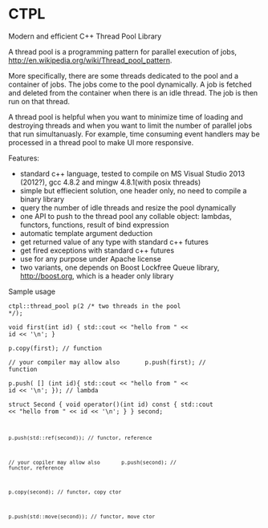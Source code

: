 CTPL
====

Modern and efficient C++ Thread Pool Library


A thread pool is a programming pattern for parallel execution of jobs, http://en.wikipedia.org/wiki/Thread_pool_pattern.

More specifically, there are some threads dedicated to the pool and a container of jobs. The jobs come to the pool dynamically. A job is fetched and deleted from the container when there is an idle thread. The job is then run on that thread.

A thread pool is helpful when you want to minimize time of loading and destroying threads and when you want to limit the number of parallel jobs that run simultanuasly. For example, time consuming event handlers may be processed in a thread pool to make UI more responsive.

Features:
- standard c++ language, tested to compile on MS Visual Studio 2013 (2012?), gcc 4.8.2 and mingw 4.8.1(with posix threads)
- simple but effiecient solution, one header only, no need to compile a binary library
- query the number of idle threads and resize the pool dynamically
- one API to push to the thread pool any collable object: lambdas, functors, functions, result of bind expression
- automatic template argument deduction
- get returned value of any type with standard c++ futures
- get fired exceptions with standard c++ futures
- use for any purpose under Apache license
- two variants, one depends on Boost Lockfree Queue library, http://boost.org, which is a header only library


Sample usage

<code>ctpl::thread_pool p(2 /* two threads in the pool */);</code>

<code>void first(int id) {
    std::cout << "hello from " << id << '\n';
}</code>

<code>p.copy(first);  // function</code>

<code>// your compiler may allow also &#160;&#160;&#160;&#160;&#160; p.push(first);  // function</code>

<code>p.push( &#91;&#93; (int id){
  std::cout << "hello from " << id << '\n';
});  // lambda</code>

<code>struct Second {
    void operator()(int id) const {
        std::cout << "hello from " << id << '\n';
    }
} second;

<code>p.push(std::ref(second));  // functor, reference</code>

<code>// your copiler may allow also &#160;&#160;&#160;&#160;&#160; p.push(second);  // functor, reference</code>

<code>p.copy(second);  // functor, copy ctor</code>

<code>p.push(std::move(second));  // functor, move ctor</code>


